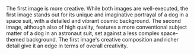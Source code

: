 The first image is more creative. While both images are well-executed, the first image stands out for its unique and imaginative portrayal of a dog in a space suit, with a detailed and vibrant cosmic background. The second image, although also of high quality, features a more conventional subject matter of a dog in an astronaut suit, set against a less complex space-themed background. The first image's creative composition and richer detail give it an edge in terms of overall creativity.
